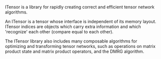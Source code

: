 
ITensor is a library for rapidly creating correct and efficient
tensor network algorithms. 

An ITensor is a tensor whose interface 
is independent of its memory layout. ITensor indices are
objects which carry extra information and which
'recognize' each other (compare equal to each other).

The ITensor library also includes many composable algorithms 
for optimizing and transforming tensor networks, such as 
operations on matrix product state and matrix product operators,
and the DMRG algorithm.
